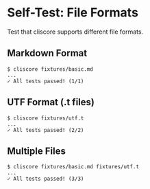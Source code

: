 # Self-Test: File Formats

Test that cliscore supports different file formats.

## Markdown Format

```cliscore
$ cliscore fixtures/basic.md
...
✓ All tests passed! (1/1)
```

## UTF Format (.t files)

```cliscore
$ cliscore fixtures/utf.t
...
✓ All tests passed! (2/2)
```

## Multiple Files

```cliscore
$ cliscore fixtures/basic.md fixtures/utf.t
...
✓ All tests passed! (3/3)
```
